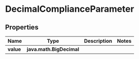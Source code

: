 

# DecimalComplianceParameter


## Properties

| Name | Type | Description | Notes |
|------------ | ------------- | ------------- | -------------|
|**value** | **java.math.BigDecimal** |  |  |




